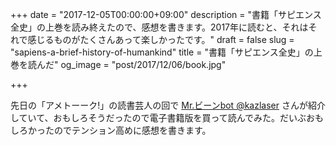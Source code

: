 +++
date = "2017-12-05T00:00:00+09:00"
description = "書籍「サピエンス全史」の上巻を読み終えたので、感想を書きます。2017年に読むと、それはそれで感じるものがたくさんあって楽しかったです。"
draft = false
slug = "sapiens-a-brief-history-of-humankind"
title = "書籍「サピエンス全史」の上巻を読んだ"
og_image = "post/2017/12/06/book.jpg"

+++

先日の「アメトーーク!」の読書芸人の回で <a href="https://twitter.com/kazlaser">Mr.ビーンbot @kazlaser</a> さんが紹介していて、おもしろそうだったので電子書籍版を買って読んでみた。だいぶおもしろかったのでテンション高めに感想を書きます。
